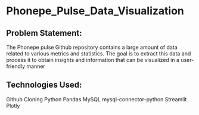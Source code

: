# Phonepe_Pulse_Data_Visualization

## Problem Statement:

The Phonepe pulse Github repository contains a large amount of data related to
various metrics and statistics. The goal is to extract this data and process it to obtain
insights and information that can be visualized in a user-friendly manner

## Technologies Used:

Github Cloning
Python
Pandas
MySQL
mysql-connector-python
Streamlit
Plotly
